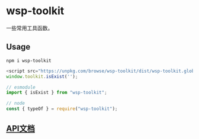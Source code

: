 # wsp-toolkit

一些常用工具函数。

## Usage

```npm
npm i wsp-toolkit
```

```javascript
<script src="https://unpkg.com/browse/wsp-toolkit/dist/wsp-toolkit.global.js"></script>
window.toolkit.isExist('');

// esmodule
import { isExist } from "wsp-toolkit";

// node
const { typeOf } = require("wsp-toolkit");
```

## [API文档]()
